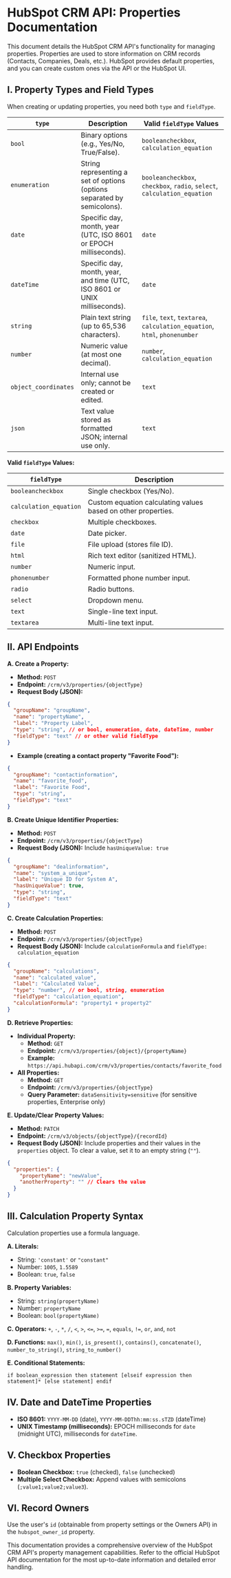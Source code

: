 # HubSpot CRM API: Properties Documentation

This document details the HubSpot CRM API's functionality for managing properties. Properties are used to store information on CRM records (Contacts, Companies, Deals, etc.).  HubSpot provides default properties, and you can create custom ones via the API or the HubSpot UI.

## I. Property Types and Field Types

When creating or updating properties, you need both `type` and `fieldType`.

| `type`       | Description                                                                  | Valid `fieldType` Values                                      |
|--------------|------------------------------------------------------------------------------|---------------------------------------------------------------|
| `bool`       | Binary options (e.g., Yes/No, True/False).                                  | `booleancheckbox`, `calculation_equation`                     |
| `enumeration`| String representing a set of options (options separated by semicolons).       | `booleancheckbox`, `checkbox`, `radio`, `select`, `calculation_equation` |
| `date`       | Specific day, month, year (UTC, ISO 8601 or EPOCH milliseconds).             | `date`                                                        |
| `dateTime`   | Specific day, month, year, and time (UTC, ISO 8601 or UNIX milliseconds).    | `date`                                                        |
| `string`     | Plain text string (up to 65,536 characters).                               | `file`, `text`, `textarea`, `calculation_equation`, `html`, `phonenumber` |
| `number`     | Numeric value (at most one decimal).                                        | `number`, `calculation_equation`                             |
| `object_coordinates` | Internal use only; cannot be created or edited.                          | `text`                                                        |
| `json`       | Text value stored as formatted JSON; internal use only.                     | `text`                                                        |


**Valid `fieldType` Values:**

| `fieldType`          | Description                                                                                             |
|-----------------------|---------------------------------------------------------------------------------------------------------|
| `booleancheckbox`     | Single checkbox (Yes/No).                                                                                |
| `calculation_equation`| Custom equation calculating values based on other properties.                                            |
| `checkbox`            | Multiple checkboxes.                                                                                   |
| `date`                | Date picker.                                                                                            |
| `file`                | File upload (stores file ID).                                                                           |
| `html`                | Rich text editor (sanitized HTML).                                                                     |
| `number`              | Numeric input.                                                                                         |
| `phonenumber`         | Formatted phone number input.                                                                          |
| `radio`               | Radio buttons.                                                                                        |
| `select`              | Dropdown menu.                                                                                         |
| `text`                | Single-line text input.                                                                               |
| `textarea`            | Multi-line text input.                                                                                |


## II. API Endpoints

**A. Create a Property:**

* **Method:** `POST`
* **Endpoint:** `/crm/v3/properties/{objectType}`
* **Request Body (JSON):**
```json
{
  "groupName": "groupName",
  "name": "propertyName",
  "label": "Property Label",
  "type": "string", // or bool, enumeration, date, dateTime, number
  "fieldType": "text" // or other valid fieldType
}
```
* **Example (creating a contact property "Favorite Food"):**
```json
{
  "groupName": "contactinformation",
  "name": "favorite_food",
  "label": "Favorite Food",
  "type": "string",
  "fieldType": "text"
}
```

**B. Create Unique Identifier Properties:**

* **Method:** `POST`
* **Endpoint:** `/crm/v3/properties/{objectType}`
* **Request Body (JSON):**  Include `hasUniqueValue: true`
```json
{
  "groupName": "dealinformation",
  "name": "system_a_unique",
  "label": "Unique ID for System A",
  "hasUniqueValue": true,
  "type": "string",
  "fieldType": "text"
}
```

**C. Create Calculation Properties:**

* **Method:** `POST`
* **Endpoint:** `/crm/v3/properties/{objectType}`
* **Request Body (JSON):** Include `calculationFormula` and `fieldType: calculation_equation`
```json
{
  "groupName": "calculations",
  "name": "calculated_value",
  "label": "Calculated Value",
  "type": "number", // or bool, string, enumeration
  "fieldType": "calculation_equation",
  "calculationFormula": "property1 + property2"
}
```

**D. Retrieve Properties:**

* **Individual Property:**
    * **Method:** `GET`
    * **Endpoint:** `/crm/v3/properties/{object}/{propertyName}`
    * **Example:** `https://api.hubapi.com/crm/v3/properties/contacts/favorite_food`
* **All Properties:**
    * **Method:** `GET`
    * **Endpoint:** `/crm/v3/properties/{objectType}`
    * **Query Parameter:** `dataSensitivity=sensitive` (for sensitive properties, Enterprise only)

**E. Update/Clear Property Values:**

* **Method:** `PATCH`
* **Endpoint:** `/crm/v3/objects/{objectType}/{recordId}`
* **Request Body (JSON):**  Include properties and their values in the `properties` object.  To clear a value, set it to an empty string (`""`).
```json
{
  "properties": {
    "propertyName": "newValue",
    "anotherProperty": "" // Clears the value
  }
}
```

## III. Calculation Property Syntax

Calculation properties use a formula language.

**A. Literals:**

* String: `'constant'` or `"constant"`
* Number:  `1005`, `1.5589`
* Boolean: `true`, `false`

**B. Property Variables:**

* String: `string(propertyName)`
* Number: `propertyName`
* Boolean: `bool(propertyName)`

**C. Operators:**  `+`, `-`, `*`, `/`, `<`, `>`, `<=`, `>=`, `=`, `equals`, `!=`, `or`, `and`, `not`

**D. Functions:** `max()`, `min()`, `is_present()`, `contains()`, `concatenate()`, `number_to_string()`, `string_to_number()`

**E. Conditional Statements:**

`if boolean_expression then statement [elseif expression then statement]* [else statement] endif`


## IV. Date and DateTime Properties

* **ISO 8601:**  `YYYY-MM-DD` (date), `YYYY-MM-DDThh:mm:ss.sTZD` (dateTime)
* **UNIX Timestamp (milliseconds):**  EPOCH milliseconds for `date` (midnight UTC), milliseconds for `dateTime`.

## V. Checkbox Properties

* **Boolean Checkbox:** `true` (checked), `false` (unchecked)
* **Multiple Select Checkbox:**  Append values with semicolons (`;value1;value2;value3`).


## VI.  Record Owners

Use the user's `id` (obtainable from property settings or the Owners API) in the `hubspot_owner_id` property.


This documentation provides a comprehensive overview of the HubSpot CRM API's property management capabilities.  Refer to the official HubSpot API documentation for the most up-to-date information and detailed error handling.
